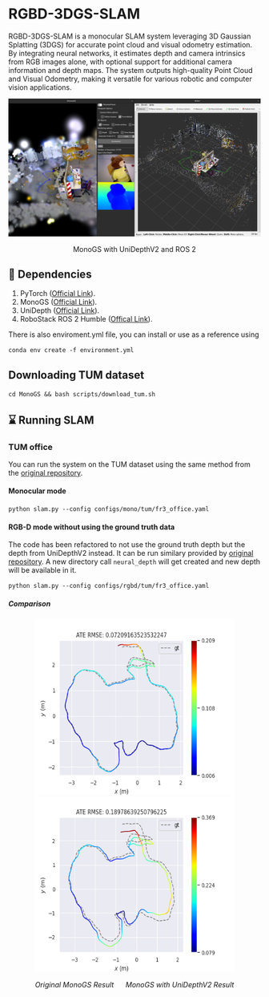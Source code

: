 # RGBD-3DGS-SLAM
RGBD-3DGS-SLAM is a monocular SLAM system leveraging 3D Gaussian Splatting (3DGS) for accurate point cloud and visual odometry estimation. By integrating neural networks, it estimates depth and camera intrinsics from RGB images alone, with optional support for additional camera information and depth maps. The system outputs high-quality Point Cloud and Visual Odometry, making it versatile for various robotic and computer vision applications.

<div align="center">
    <img src="assets/TUM_ROS.png" alt="SLAM" width="700"/>
    <p>MonoGS with UniDepthV2 and ROS 2</p>
</div>

## 🏁 Dependencies
1) PyTorch ([Official Link](https://pytorch.org/)).
2) MonoGS ([Official Link](https://github.com/muskie82/MonoGS)).
3) UniDepth ([Official Link](https://github.com/lpiccinelli-eth/UniDepth)).
4) RoboStack ROS 2 Humble ([Offical Link](https://robostack.github.io/GettingStarted.html)).

There is also enviroment.yml file, you can install or use as a reference using
```
conda env create -f environment.yml
```

## Downloading TUM dataset
```
cd MonoGS && bash scripts/download_tum.sh
```

## ⌛️ Running SLAM
### TUM office
You can run the system on the TUM dataset using the same method from the [original repository](https://github.com/muskie82/MonoGS).

#### Monocular mode
```
python slam.py --config configs/mono/tum/fr3_office.yaml
```

#### RGB-D mode without using the ground truth data
The code has been refactored to not use the ground truth depth but the depth from UniDepthV2 instead. It can be run similary provided by [original repository](https://github.com/muskie82/MonoGS). A new directory call `neural_depth` will get created and new depth will be available in it. 

```
python slam.py --config configs/rgbd/tum/fr3_office.yaml
```

##### Comparison

<p align="center">
  <img src="assets/original_MonoGS_result.png" width="400" height="350" alt="Original MonoGS Result" />
  <img src="assets/MonoGS_UniDepthV2_result.png" width="400" height="350" alt="MonoGS with UniDepthV2 Result" />
</p>
<p align="center">
  <i>Original MonoGS Result</i> &nbsp;&nbsp;&nbsp;&nbsp; <i>MonoGS with UniDepthV2 Result</i>
</p>
